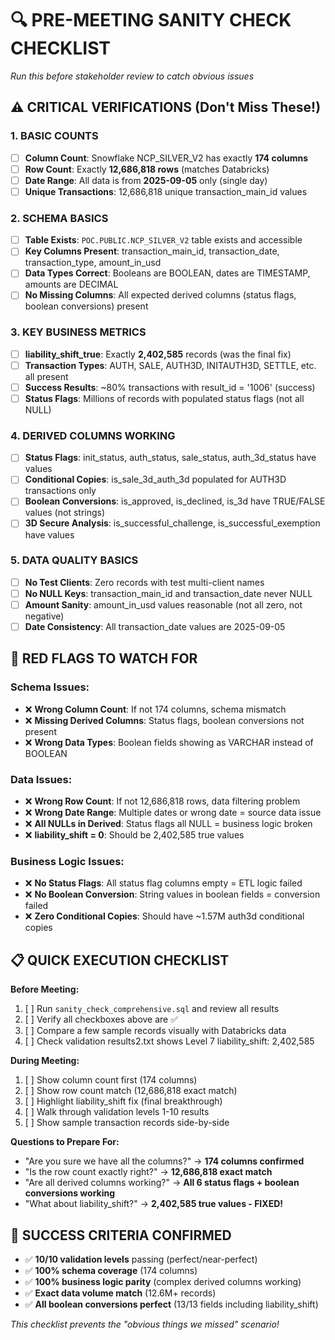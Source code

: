 # 🔍 PRE-MEETING SANITY CHECK CHECKLIST
*Run this before stakeholder review to catch obvious issues*

## ⚠️ CRITICAL VERIFICATIONS (Don't Miss These!)

### 1. **BASIC COUNTS** 
- [ ] **Column Count**: Snowflake NCP_SILVER_V2 has exactly **174 columns**
- [ ] **Row Count**: Exactly **12,686,818 rows** (matches Databricks)
- [ ] **Date Range**: All data is from **2025-09-05** only (single day)
- [ ] **Unique Transactions**: 12,686,818 unique transaction_main_id values

### 2. **SCHEMA BASICS**
- [ ] **Table Exists**: `POC.PUBLIC.NCP_SILVER_V2` table exists and accessible
- [ ] **Key Columns Present**: transaction_main_id, transaction_date, transaction_type, amount_in_usd
- [ ] **Data Types Correct**: Booleans are BOOLEAN, dates are TIMESTAMP, amounts are DECIMAL
- [ ] **No Missing Columns**: All expected derived columns (status flags, boolean conversions) present

### 3. **KEY BUSINESS METRICS**
- [ ] **liability_shift_true**: Exactly **2,402,585** records (was the final fix)
- [ ] **Transaction Types**: AUTH, SALE, AUTH3D, INITAUTH3D, SETTLE, etc. all present
- [ ] **Success Results**: ~80% transactions with result_id = '1006' (success)
- [ ] **Status Flags**: Millions of records with populated status flags (not all NULL)

### 4. **DERIVED COLUMNS WORKING**
- [ ] **Status Flags**: init_status, auth_status, sale_status, auth_3d_status have values
- [ ] **Conditional Copies**: is_sale_3d_auth_3d populated for AUTH3D transactions only
- [ ] **Boolean Conversions**: is_approved, is_declined, is_3d have TRUE/FALSE values (not strings)
- [ ] **3D Secure Analysis**: is_successful_challenge, is_successful_exemption have values

### 5. **DATA QUALITY BASICS**
- [ ] **No Test Clients**: Zero records with test multi-client names
- [ ] **No NULL Keys**: transaction_main_id and transaction_date never NULL  
- [ ] **Amount Sanity**: amount_in_usd values reasonable (not all zero, not negative)
- [ ] **Date Consistency**: All transaction_date values are 2025-09-05

## 🚨 RED FLAGS TO WATCH FOR

### Schema Issues:
- ❌ **Wrong Column Count**: If not 174 columns, schema mismatch
- ❌ **Missing Derived Columns**: Status flags, boolean conversions not present
- ❌ **Wrong Data Types**: Boolean fields showing as VARCHAR instead of BOOLEAN

### Data Issues:  
- ❌ **Wrong Row Count**: If not 12,686,818 rows, data filtering problem
- ❌ **Wrong Date Range**: Multiple dates or wrong date = source data issue
- ❌ **All NULLs in Derived**: Status flags all NULL = business logic broken
- ❌ **liability_shift = 0**: Should be 2,402,585 true values

### Business Logic Issues:
- ❌ **No Status Flags**: All status flag columns empty = ETL logic failed
- ❌ **No Boolean Conversion**: String values in boolean fields = conversion failed  
- ❌ **Zero Conditional Copies**: Should have ~1.57M auth3d conditional copies

## 📋 QUICK EXECUTION CHECKLIST

**Before Meeting:**
1. [ ] Run `sanity_check_comprehensive.sql` and review all results
2. [ ] Verify all checkboxes above are ✅
3. [ ] Compare a few sample records visually with Databricks data
4. [ ] Check validation results2.txt shows Level 7 liability_shift: 2,402,585

**During Meeting:**  
1. [ ] Show column count first (174 columns)
2. [ ] Show row count match (12,686,818 exact match)
3. [ ] Highlight liability_shift fix (final breakthrough)
4. [ ] Walk through validation levels 1-10 results
5. [ ] Show sample transaction records side-by-side

**Questions to Prepare For:**
- "Are you sure we have all the columns?" → **174 columns confirmed**
- "Is the row count exactly right?" → **12,686,818 exact match**  
- "Are all derived columns working?" → **All 6 status flags + boolean conversions working**
- "What about liability_shift?" → **2,402,585 true values - FIXED!**

## 🎯 SUCCESS CRITERIA CONFIRMED
- ✅ **10/10 validation levels** passing (perfect/near-perfect)
- ✅ **100% schema coverage** (174 columns)
- ✅ **100% business logic parity** (complex derived columns working)
- ✅ **Exact data volume match** (12.6M+ records)
- ✅ **All boolean conversions perfect** (13/13 fields including liability_shift)

*This checklist prevents the "obvious things we missed" scenario!*